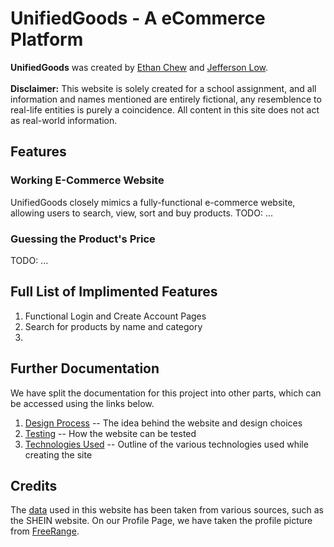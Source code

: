 # UnifiedGoods - A eCommerce Platform
**UnifiedGoods** was created by [Ethan Chew](https://github.com/Ethan-Chew) and [Jefferson Low](https://github.com/Jefflyl98).  
<br>
**Disclaimer:** This website is solely created for a school assignment, and all information and names mentioned are entirely fictional, any resemblence to real-life entities is purely a coincidence. All content in this site does not act as real-world information.

## Features
### Working E-Commerce Website
UnifiedGoods closely mimics a fully-functional e-commerce website, allowing users to search, view, sort and buy products. 
TODO: ...

### Guessing the Product's Price
TODO: ...

## Full List of Implimented Features
1. Functional Login and Create Account Pages
2. Search for products by name and category
3. 

## Further Documentation
We have split the documentation for this project into other parts, which can be accessed using the links below.
1. [Design Process](./docs/designprocess.md) -- The idea behind the website and design choices
2. [Testing](./docs/testing.md) -- How the website can be tested
3. [Technologies Used](./docs/testing.md) -- Outline of the various technologies used while creating the site

## Credits
The [data](https://assets.ethanchew.com/main.json) used in this website has been taken from various sources, such as the SHEIN website. 
On our Profile Page, we have taken the profile picture from [FreeRange](https://freerangestock.com/photos/120579/business-man-profile-vector.html).